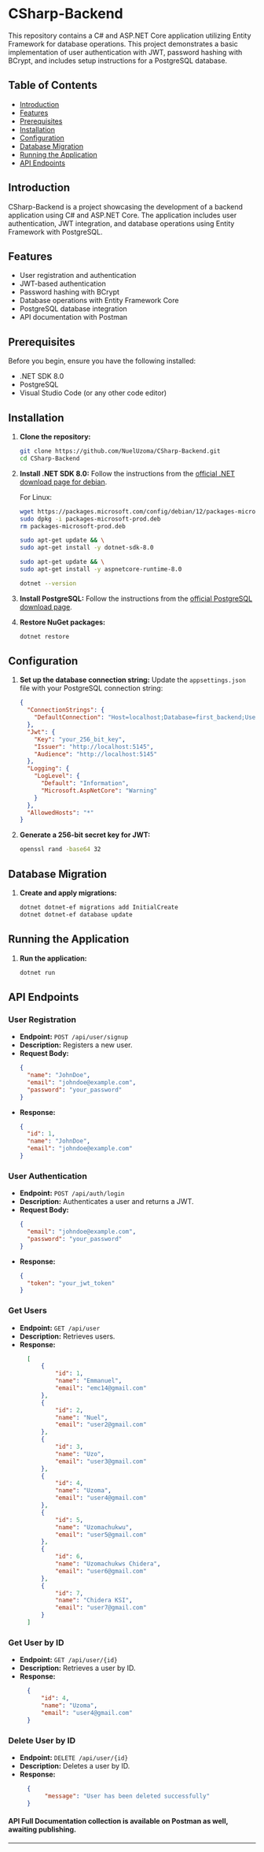 # CSharp-Backend

This repository contains a C# and ASP.NET Core application utilizing Entity Framework for database operations. This project demonstrates a basic implementation of user authentication with JWT, password hashing with BCrypt, and includes setup instructions for a PostgreSQL database.

## Table of Contents

- [Introduction](#introduction)
- [Features](#features)
- [Prerequisites](#prerequisites)
- [Installation](#installation)
- [Configuration](#configuration)
- [Database Migration](#database-migration)
- [Running the Application](#running-the-application)
- [API Endpoints](#api-endpoints)

## Introduction

CSharp-Backend is a project showcasing the development of a backend application using C# and ASP.NET Core. The application includes user authentication, JWT integration, and database operations using Entity Framework with PostgreSQL.

## Features

- User registration and authentication
- JWT-based authentication
- Password hashing with BCrypt
- Database operations with Entity Framework Core
- PostgreSQL database integration
- API documentation with Postman

## Prerequisites

Before you begin, ensure you have the following installed:

- .NET SDK 8.0
- PostgreSQL
- Visual Studio Code (or any other code editor)

## Installation

1. **Clone the repository:**
   ```bash
   git clone https://github.com/NuelUzoma/CSharp-Backend.git
   cd CSharp-Backend
   ```

2. **Install .NET SDK 8.0:**
   Follow the instructions from the [official .NET download page for debian](https://learn.microsoft.com/en-gb/dotnet/core/install/linux-debian).

   For Linux:
   ```bash
   wget https://packages.microsoft.com/config/debian/12/packages-microsoft-prod.deb -O packages-microsoft-prod.deb
   sudo dpkg -i packages-microsoft-prod.deb
   rm packages-microsoft-prod.deb

   sudo apt-get update && \
   sudo apt-get install -y dotnet-sdk-8.0

   sudo apt-get update && \
   sudo apt-get install -y aspnetcore-runtime-8.0

   dotnet --version
   ```

3. **Install PostgreSQL:**
   Follow the instructions from the [official PostgreSQL download page](https://www.postgresql.org/download/).

4. **Restore NuGet packages:**
   ```bash
   dotnet restore
   ```

## Configuration

1. **Set up the database connection string:**
   Update the `appsettings.json` file with your PostgreSQL connection string:
   ```json
   {
     "ConnectionStrings": {
       "DefaultConnection": "Host=localhost;Database=first_backend;Username=your_username;Password=your_password"
     },
     "Jwt": {
       "Key": "your_256_bit_key",
       "Issuer": "http://localhost:5145",
       "Audience": "http://localhost:5145"
     },
     "Logging": {
       "LogLevel": {
         "Default": "Information",
         "Microsoft.AspNetCore": "Warning"
       }
     },
     "AllowedHosts": "*"
   }
   ```

2. **Generate a 256-bit secret key for JWT:**
   ```bash
   openssl rand -base64 32
   ```

## Database Migration

1. **Create and apply migrations:**
   ```bash
   dotnet dotnet-ef migrations add InitialCreate
   dotnet dotnet-ef database update
   ```

## Running the Application

1. **Run the application:**
   ```bash
   dotnet run
   ```

## API Endpoints

### User Registration

- **Endpoint:** `POST /api/user/signup`
- **Description:** Registers a new user.
- **Request Body:**
  ```json
  {
    "name": "JohnDoe",
    "email": "johndoe@example.com",
    "password": "your_password"
  }
  ```
- **Response:**
  ```json
  {
    "id": 1,
    "name": "JohnDoe",
    "email": "johndoe@example.com"
  }
  ```

### User Authentication

- **Endpoint:** `POST /api/auth/login`
- **Description:** Authenticates a user and returns a JWT.
- **Request Body:**
  ```json
  {
    "email": "johndoe@example.com",
    "password": "your_password"
  }
  ```
- **Response:**
  ```json
  {
    "token": "your_jwt_token"
  }
  ```

### Get Users

- **Endpoint:** `GET /api/user`
- **Description:** Retrieves users.
- **Response:**
  ```json
    [
        {
            "id": 1,
            "name": "Emmanuel",
            "email": "emc14@gmail.com"
        },
        {
            "id": 2,
            "name": "Nuel",
            "email": "user2@gmail.com"
        },
        {
            "id": 3,
            "name": "Uzo",
            "email": "user3@gmail.com"
        },
        {
            "id": 4,
            "name": "Uzoma",
            "email": "user4@gmail.com"
        },
        {
            "id": 5,
            "name": "Uzomachukwu",
            "email": "user5@gmail.com"
        },
        {
            "id": 6,
            "name": "Uzomachukws Chidera",
            "email": "user6@gmail.com"
        },
        {
            "id": 7,
            "name": "Chidera KSI",
            "email": "user7@gmail.com"
        }
    ]
  ```

### Get User by ID

- **Endpoint:** `GET /api/user/{id}`
- **Description:** Retrieves a user by ID.
- **Response:**
  ```json
    {
        "id": 4,
        "name": "Uzoma",
        "email": "user4@gmail.com"
    }
  ```

### Delete User by ID

- **Endpoint:** `DELETE /api/user/{id}`
- **Description:** Deletes a user by ID.
- **Response:**
  ```json
    {
         "message": "User has been deleted successfully"
    }
  ```

#### API Full Documentation collection is available on Postman as well, awaiting publishing.

---